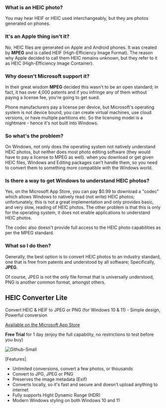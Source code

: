 ### What is an HEIC photo?

You may hear HEIF or HEIC used interchangeably, but they are photos generated on phones.

### It's an Apple thing isn't it?

No, HEIC files are generated on Apple and Android phones. It was created by **MPEG** and is called HEIF (High-Efficiency Image Format). The reason why Apple decided to call them HEIC remains unknown, but they refer to it as HEIC (High-Efficiency Image Container).

### Why doesn't Microsoft support it?

In their great wisdom **MPEG** decided this wasn't to be an open standard; in fact, it has over 4,000 patents and if you infringe any of them without paying a license fee, you're going to get sued.

Phone manufacturers pay a license per device, but Microsoft's operating system is not device bound, you can create virtual machines, use cloud versions, or have multiple partitions etc. So the licensing model is a nightmare - hence it's not built into Windows.

### So what's the problem?

On Windows, not only does the operating system not natively understand HEIC photos, but neither does most photo editing software (they would have to pay a license to MPEG as well). when you download or get given HEIC files, Windows and Editing packages can't handle them, so you need to convert them to something more compatible with the Windows world.

### Is there a way to get Windows to understand HEIC photos?

Yes, on the Microsoft App Store, you can pay $0.99 to download a "codec" which allows Windows to natively read (not write) HEIC photos; unfortunately, this is not a great implementation and only provides basic, and very slow, reading of HEIC photos. The other problem is that this is only for the operating system, it does not enable applications to understand HEIC photos.

The codec also doesn't provide full access to the HEIC photo capabilities as per the MPEG standard.

### What so I do then?

Generally, the best option is to convert HEIC photos to an industry standard, one that is free from patents and understood by all software; Specifically, **JPEG**.

Of course, JPEG is not the only file format that is universally understood, PNG is another common format, amongst others.

## HEIC Converter Lite
Convert HEIC & HEIF to JPEG or PNG (for Windows 10 & 11) - Simple design, Powerful conversion

[Available on the Microsoft App Store](https://www.microsoft.com/store/apps/9PKWK2PJJLDK)

**Free Trial** for 1 day (enjoy the full capability, no restrictions to test before you buy)

![Github-Small](https://github.com/HEIC-to-JPEG-Dev/HEIC-Converter/assets/32410442/2fd02cde-7e1f-4597-bf9e-0422be8294fe)


[Features]

- Unlimited conversions, convert a few photos, or thousands
- Convert to JPG, JPEG or PNG
- Preserves the image metadata (Exif)
- Converts locally, so it's fast and secure and doesn't upload anything to internet
- Fully supports Hight Dynamic Range (HDR)
- Modern Windows styling on both Windows 10 and 11



